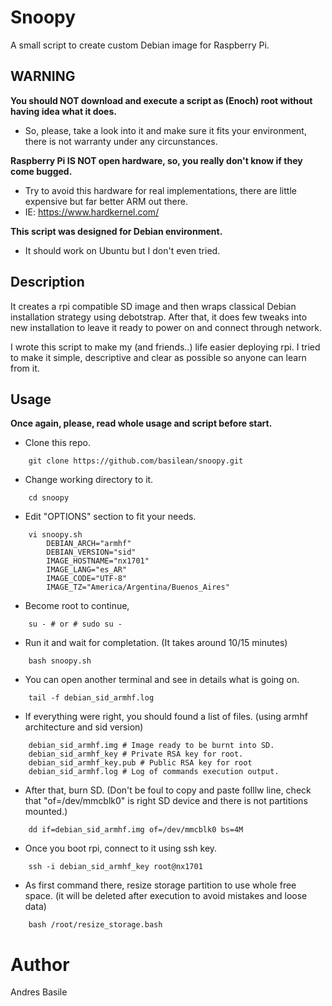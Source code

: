 # Snoopy
A small script to create custom Debian image for Raspberry Pi.

## WARNING
**You should NOT download and execute a script as (Enoch) root without having idea what it does.**
- So, please, take a look into it and make sure it fits your environment, there is not warranty under any circunstances.

**Raspberry Pi IS NOT open hardware, so, you really don't know if they come bugged.**
- Try to avoid this hardware for real implementations, there are little expensive but far better ARM out there.
- IE: https://www.hardkernel.com/

**This script was designed for Debian environment.**
- It should work on Ubuntu but I don't even tried.

## Description
It creates a rpi compatible SD image and then wraps classical Debian installation strategy using debotstrap.
After that, it does few tweaks into new installation to leave it ready to power on and connect through network.

I wrote this script to make my (and friends..) life easier deploying rpi.
I tried to make it simple, descriptive and clear as possible so anyone can learn from it.

## Usage
**Once again, please, read whole usage and script before start.**

- Clone this repo.
```
    git clone https://github.com/basilean/snoopy.git
```

- Change working directory to it.
```
    cd snoopy
```

- Edit "OPTIONS" section to fit your needs.
```
    vi snoopy.sh
        DEBIAN_ARCH="armhf"
        DEBIAN_VERSION="sid"
        IMAGE_HOSTNAME="nx1701"
        IMAGE_LANG="es_AR"
        IMAGE_CODE="UTF-8"
        IMAGE_TZ="America/Argentina/Buenos_Aires"
```

- Become root to continue,
```
    su - # or # sudo su -
```

- Run it and wait for completation.
(It takes around 10/15 minutes)
```
    bash snoopy.sh
```

- You can open another terminal and see in details what is going on.
```
    tail -f debian_sid_armhf.log
```

- If everything were right, you should found a list of files.
(using armhf architecture and sid version)
```
    debian_sid_armhf.img # Image ready to be burnt into SD.
    debian_sid_armhf_key # Private RSA key for root.
    debian_sid_armhf_key.pub # Public RSA key for root
    debian_sid_armhf.log # Log of commands execution output.
```

- After that, burn SD.
(Don't be foul to copy and paste folllw line, check that "of=/dev/mmcblk0" is right SD device and there is not partitions mounted.)
```
    dd if=debian_sid_armhf.img of=/dev/mmcblk0 bs=4M
```

- Once you boot rpi, connect to it using ssh key.
```
    ssh -i debian_sid_armhf_key root@nx1701
```

- As first command there, resize storage partition to use whole free space.
(it will be deleted after execution to avoid mistakes and loose data)
```
    bash /root/resize_storage.bash
```

# Author
Andres Basile

